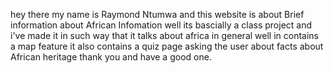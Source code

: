 hey there my name is Raymond Ntumwa and this website is about Brief information about African Infomation well its bascially a class 
project and i've made it in such way that it talks about  africa in general
well in contains a map feature it also contains a quiz page asking the user about facts about African heritage
thank you and have a good one.
<!--
**RaymondNtumwa/RaymondNtumwa**
hey there my name is Raymond Ntumwa and this website is about Brief information about African Infomation well its bascially a class 
project and i've made it in such way that it talks about our africa in general
well in contains a map feature it also contains a quiz page asking the user about facts about African heritage 
-->
